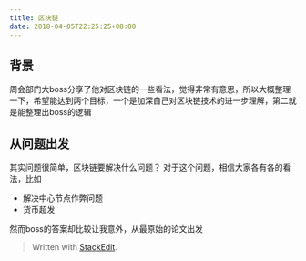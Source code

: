 ```yaml
---
title: 区块链
date: 2018-04-05T22:25:25+08:00
---
```

## 背景
周会部门大boss分享了他对区块链的一些看法，觉得非常有意思，所以大概整理一下，希望能达到两个目标，一个是加深自己对区块链技术的进一步理解，第二就是能整理出boss的逻辑

## 从问题出发
其实问题很简单，区块链要解决什么问题？
对于这个问题，相信大家各有各的看法，比如
* 解决中心节点作弊问题
* 货币超发

然而boss的答案却比较让我意外，从最原始的论文出发

> Written with [StackEdit](https://stackedit.io/).
<!--stackedit_data:
eyJoaXN0b3J5IjpbNTk5ODM5Nzc0XX0=
-->
